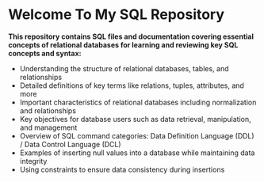 # Welcome To My SQL Repository
**This repository contains SQL files and documentation covering essential concepts of relational databases for learning and reviewing key SQL concepts and syntax:**
- Understanding the structure of relational databases, tables, and relationships
- Detailed definitions of key terms like relations, tuples, attributes, and more
- Important characteristics of relational databases including normalization and relationships
- Key objectives for database users such as data retrieval, manipulation, and management
- Overview of SQL command categories: Data Definition Language (DDL) / Data Control Language (DCL)
- Examples of inserting null values into a database while maintaining data integrity
- Using constraints to ensure data consistency during insertions
